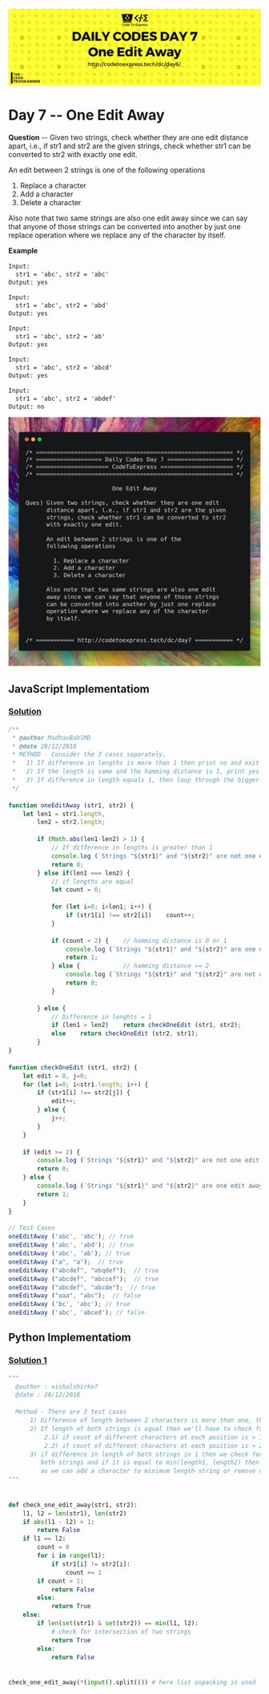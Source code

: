 ![cover](./cover.png)

# Day 7 -- One Edit Away

**Question** -- Given two strings, check whether they are one edit distance apart, i.e., if str1 and str2 are the given strings, check whether str1 can be converted to str2 with exactly one edit.

An edit between 2 strings is one of the following operations

1. Replace a character
2. Add a character
3. Delete a character

Also note that two same strings are also one edit away since we can say that anyone of those strings can be converted into another by just one replace operation where we replace any of the character by itself.

**Example**

```
Input: 
  str1 = 'abc', str2 = 'abc'
Output: yes
```

```
Input:
  str1 = 'abc', str2 = 'abd'
Output: yes
```

```
Input:
  str1 = 'abc', str2 = 'ab'
Output: yes
```

```
Input:
  str1 = 'abc', str2 = 'abcd'
Output: yes
```

```
Input:
  str1 = 'abc', str2 = 'abdef'
Output: no
```

![ques](./ques.png)

## JavaScript Implementatiom

### [Solution](./JavaScript/sol.js)

```js
/**
 * @author MadhavBahlMD
 * @date 28/12/2018
 * METHOD - Consider the 3 cases separately, 
 *   1) If difference in lengths is more than 1 then print no and exit 
 *   2) If the length is same and the hamming distance is 1, print yes
 *   3) If difference in length equals 1, then loop through the bigger string and check for the corresponding elements of smaller string
 */

function oneEditAway (str1, str2) {
    let len1 = str1.length,
        len2 = str2.length;
    
        if (Math.abs(len1-len2) > 1) {
            // If difference in lengths is greater than 1
            console.log (`Strings "${str1}" and "${str2}" are not one edit away`);
            return 0;
        } else if(len1 === len2) {
            // if lengths are equal
            let count = 0;

            for (let i=0; i<len1; i++) {
                if (str1[i] !== str2[i])    count++;
            }

            if (count < 2) {    // hamming distance is 0 or 1
                console.log (`Strings "${str1}" and "${str2}" are one edit away`);
                return 1;
            } else {            // hamming distance >= 2
                console.log (`Strings "${str1}" and "${str2}" are not one edit away`);
                return 0;
            }

        } else {
            // Difference in lenghts = 1
            if (len1 > len2)    return checkOneEdit (str1, str2);
            else    return checkOneEdit (str2, str1);
        }
}

function checkOneEdit (str1, str2) {
    let edit = 0, j=0;
    for (let i=0; i<str1.length; i++) {
        if (str1[i] !== str2[j]) {
            edit++;
        } else {
            j++;
        }
    }
    
    if (edit >= 2) {
        console.log (`Strings "${str1}" and "${str2}" are not one edit away`);
        return 0;
    } else {
        console.log (`Strings "${str1}" and "${str2}" are one edit away`);
        return 1;
    }
}

// Test Cases
oneEditAway ('abc', 'abc'); // true
oneEditAway ('abc', 'abd'); // true
oneEditAway ('abc', 'ab'); // true
oneEditAway ("a", "a");  // true
oneEditAway ("abcdef", "abqdef");  // true
oneEditAway ("abcdef", "abccef");  // true
oneEditAway ("abcdef", "abcde");  // true
oneEditAway ("aaa", "abc");  // false
oneEditAway ('bc', 'abc'); // true
oneEditAway ('abc', 'abced'); // false
```

## Python Implementatiom

### [Solution 1](./Python/onewordaway.py)

```python
"""
  @author : vishalshirke7
  @date : 28/12/2018
  
  Method - There are 3 test cases
      1) Difference of length between 2 characters is more than one, then answer is False
      2) If length of both strings is equal then we'll have to check for 2 cases
          2.1) if count of different characters at each position is > 1 then answer is False
          2.2) if count of different characters at each position is < 2 then answer is True
      3) if difference in length of both strings in 1 then we check for intersection of 
         both strings and if it is equal to min(length1, length2) then answer is true 
         as we can add a character to minimum length string or remove one from bigger length string
"""


def check_one_edit_away(str1, str2):
    l1, l2 = len(str1), len(str2)
    if abs(l1 - l2) > 1:
        return False
    if l1 == l2:
        count = 0
        for i in range(l1):
            if str1[i] != str2[i]:
                count += 1
        if count > 1:
            return False
        else:
            return True
    else:
        if len(set(str1) & set(str2)) == min(l1, l2): 
            # check for intersection of two strings
            return True
        else:
            return False


check_one_edit_away(*(input().split())) # here list unpacking is used
```